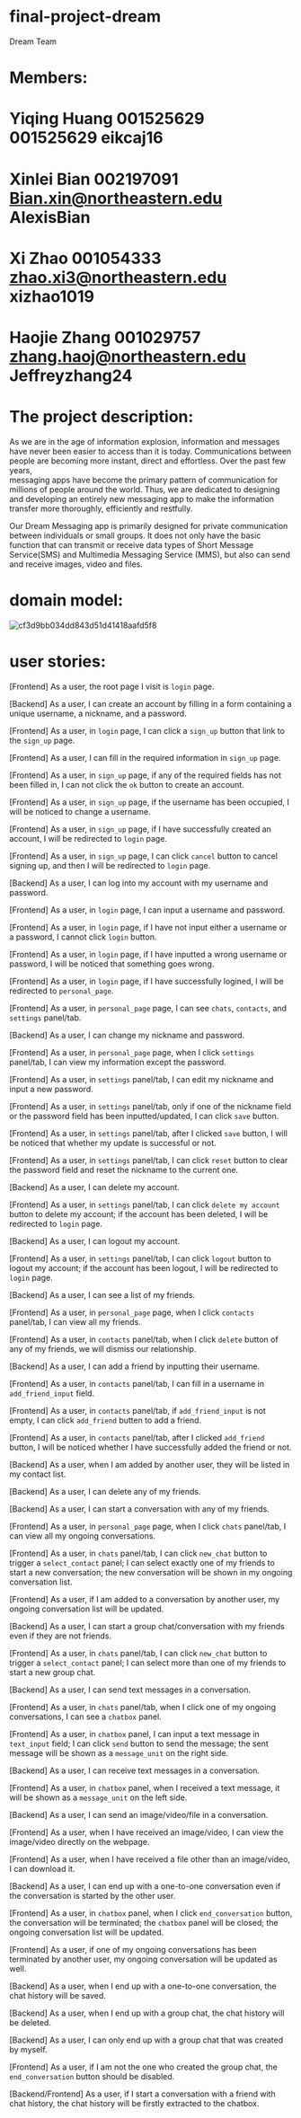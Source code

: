 # final-project-dream
Dream Team


# Members:
# Yiqing Huang 001525629 001525629 eikcaj16 
# Xinlei Bian 002197091 Bian.xin@northeastern.edu AlexisBian  
# Xi Zhao 001054333 zhao.xi3@northeastern.edu xizhao1019 
# Haojie Zhang 001029757 zhang.haoj@northeastern.edu Jeffreyzhang24 


# The project description:
As we are in the age of information explosion, information and messages have 	never been easier to access than it is today. 
Communications between people are becoming more instant, direct and effortless. Over the past few years, 		
messaging apps have become the primary pattern of communication for millions 	of people around the world. Thus, we are dedicated to designing and developing 	an entirely new messaging app to make the information transfer more thoroughly, 	efficiently and restfully. 

Our Dream Messaging app is primarily designed for private communication between individuals or small groups. 
It does not only have the basic function that 	can transmit or receive data types of Short Message Service(SMS) and Multimedia Messaging Service (MMS), but also can send and receive images,   video and files. 



# domain model:
![cf3d9bb034dd843d51d41418aafd5f8](https://user-images.githubusercontent.com/98080273/160727944-21c4eb9c-b345-4e28-908b-f32c39224d10.jpg)



# user stories:
[Frontend] As a user, the root page I visit is `login` page. 

[Backend] As a user, I can create an account by filling in a form containing a unique username, a nickname, and a password. 

[Frontend] As a user, in `login` page, I can click a `sign_up` button that link to the `sign_up` page. 

[Frontend] As a user, I can fill in the required information in `sign_up` page. 

[Frontend] As a user, in `sign_up` page, if any of the required fields has not been filled in, I can not click the `ok` button to create an account. 

[Frontend] As a user, in `sign_up` page, if the username has been occupied, I will be noticed to change a username. 

[Frontend] As a user, in `sign_up` page, if I have successfully created an account, I will be redirected to `login` page. 

[Frontend] As a user, in `sign_up` page, I can click `cancel` button to cancel signing up, and then I will be redirected to `login` page. 

[Backend] As a user, I can log into my account with my username and password. 

[Frontend] As a user, in `login` page, I can input a username and password. 

[Frontend] As a user, in `login` page, if I have not input either a username or a password, I cannot click `login` button. 

[Frontend] As a user, in `login` page, if I have inputted a wrong username or password, I will be noticed that something goes wrong. 

[Frontend] As a user, in `login` page, if I have successfully logined, I will be redirected to `personal_page`. 

[Frontend] As a user, in `personal_page` page, I can see `chats`, `contacts`, and `settings` panel/tab. 

[Backend] As a user, I can change my nickname and password. 

[Frontend] As a user, in `personal_page` page, when I click `settings` panel/tab, I can view my information except the password. 

[Frontend] As a user, in `settings` panel/tab, I can edit my nickname and input a new password. 

[Frontend] As a user, in `settings` panel/tab, only if one of the nickname field or the password field has been inputted/updated, I can click `save` button. 

[Frontend] As a user, in `settings` panel/tab, after I clicked `save` button, I will be noticed that whether my update is successful or not. 

[Frontend] As a user, in `settings` panel/tab, I can click `reset` button to clear the password field and reset the nickname to the current one. 

[Backend] As a user, I can delete my account. 

[Frontend] As a user, in `settings` panel/tab, I can click `delete my account` button to delete my account; if the account has been deleted, I will be redirected to `login` page. 

[Backend] As a user, I can logout my account. 

[Frontend] As a user, in `settings` panel/tab, I can click `logout` button to logout my account; if the account has been logout, I will be redirected to `login` page. 

[Backend] As a user, I can see a list of my friends. 

[Frontend] As a user, in `personal_page` page, when I click `contacts` panel/tab, I can view all my friends. 

[Frontend] As a user, in `contacts` panel/tab, when I click `delete` button of any of my friends, we will dismiss our relationship. 

[Backend] As a user, I can add a friend by inputting their username. 

[Frontend] As a user, in `contacts` panel/tab, I can fill in a username in `add_friend_input` field. 

[Frontend] As a user, in `contacts` panel/tab, if `add_friend_input` is not empty, I can click `add_friend` butten to add a friend. 

[Frontend] As a user, in `contacts` panel/tab, after I clicked `add_friend` button, I will be noticed whether I have successfully added the friend or not. 

[Backend] As a user, when I am added by another user, they will be listed in my contact list. 

[Backend] As a user, I can delete any of my friends. 

[Backend] As a user, I can start a conversation with any of my friends. 

[Frontend] As a user, in `personal_page` page, when I click `chats` panel/tab, I can view all my ongoing conversations. 

[Frontend] As a user, in `chats` panel/tab, I can click `new_chat` button to trigger a `select_contact` panel; I can select exactly one of my friends to start a new conversation; the new conversation will be shown in my ongoing conversation list. 

[Frontend] As a user, if I am added to a conversation by another user, my ongoing conversation list will be updated. 

[Backend] As a user, I can start a group chat/conversation with my friends even if they are not friends. 

[Frontend] As a user, in `chats` panel/tab, I can click `new_chat` button to trigger a `select_contact` panel; I can select more than one of my friends to start a new group chat. 

[Backend] As a user, I can send text messages in a conversation. 

[Frontend] As a user, in `chats` panel/tab, when I click one of my ongoing conversations, I can see a `chatbox` panel. 

[Frontend] As a user, in `chatbox` panel, I can input a text message in `text_input` field; I can click `send` button to send the message; the sent message will be shown as a `message_unit` on the right side. 

[Backend] As a user, I can receive text messages in a conversation. 

[Frontend] As a user, in `chatbox` panel, when I received a text message, it will be shown as a `message_unit` on the left side. 

[Backend] As a user, I can send an image/video/file in a conversation. 

[Frontend] As a user, when I have received an image/video, I can view the image/video directly on the webpage. 

[Frontend] As a user, when I have received a file other than an image/video, I can download it. 

[Backend] As a user, I can end up with a one-to-one conversation even if the conversation is started by the other user. 

[Frontend] As a user, in `chatbox` panel, when I click `end_conversation` button, the conversation will be terminated; the `chatbox` panel will be closed; the ongoing conversation list will be updated. 

[Frontend] As a user, if one of my ongoing conversations has been terminated by another user, my ongoing conversation will be updated as well. 

[Backend] As a user, when I end up with a one-to-one conversation, the chat history will be saved. 

[Backend] As a user, when I end up with a group chat, the chat history will be deleted. 

[Backend] As a user, I can only end up with a group chat that was created by myself. 

[Frontend] As a user, if I am not the one who created the group chat, the `end_conversation` button should be disabled. 

[Backend/Frontend] As a user, if I start a conversation with a friend with chat history, the chat history will be firstly extracted to the chatbox. 




